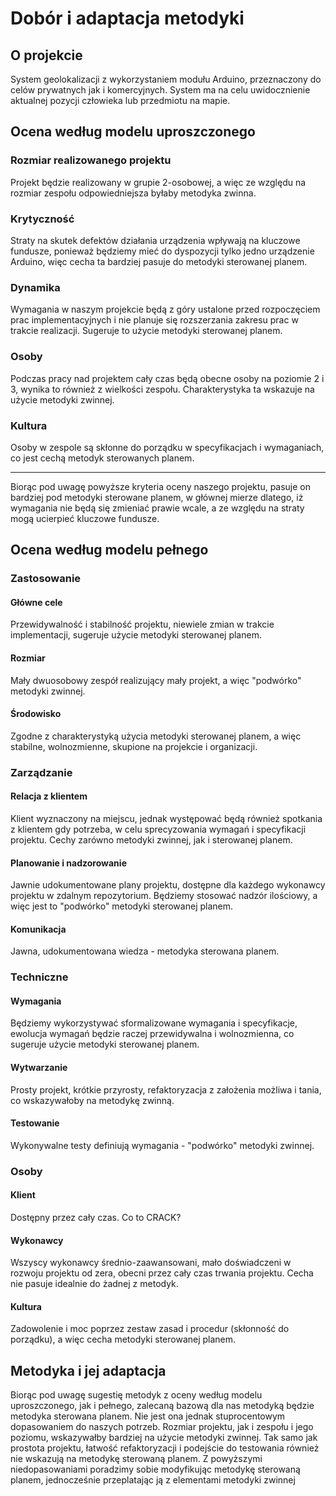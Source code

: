 # Dobór i adaptacja metodyki

## O projekcie

System geolokalizacji z wykorzystaniem modułu Arduino, przeznaczony do celów prywatnych jak i komercyjnych. System ma na celu uwidocznienie aktualnej pozycji człowieka lub przedmiotu na mapie.

## Ocena według modelu uproszczonego

### Rozmiar realizowanego projektu

Projekt będzie realizowany w grupie 2-osobowej, a więc ze względu na rozmiar zespołu odpowiedniejsza byłaby metodyka zwinna.

### Krytyczność

Straty na skutek defektów działania urządzenia wpływają na kluczowe fundusze, ponieważ będziemy mieć do dyspozycji tylko jedno urządzenie Arduino, więc cecha ta bardziej pasuje do metodyki sterowanej planem.

### Dynamika

Wymagania w naszym projekcie będą z góry ustalone przed rozpoczęciem prac implementacyjnych i nie planuje się rozszerzania zakresu prac w trakcie realizacji. Sugeruje to użycie metodyki sterowanej planem.

### Osoby 
Podczas pracy nad projektem cały czas będą obecne osoby na poziomie 2 i 3, wynika to również z wielkości zespołu. Charakterystyka ta wskazuje na użycie metodyki zwinnej.

### Kultura

Osoby w zespole są skłonne do porządku w specyfikacjach i wymaganiach, co jest cechą metodyk sterowanych planem.

---
Biorąc pod uwagę powyższe kryteria oceny naszego projektu, pasuje on bardziej pod metodyki sterowane planem, w głównej mierze dlatego, iż wymagania nie będą się zmieniać prawie wcale, a ze względu na straty mogą ucierpieć kluczowe fundusze. 

## Ocena według modelu pełnego

### Zastosowanie

#### Główne cele
Przewidywalność i stabilność projektu, niewiele zmian w trakcie implementacji, sugeruje użycie metodyki sterowanej planem.

#### Rozmiar
Mały dwuosobowy zespół realizujący mały projekt, a więc "podwórko" metodyki zwinnej.

####  Środowisko
Zgodne z charakterystyką użycia metodyki sterowanej planem, a więc stabilne, wolnozmienne, skupione na projekcie i organizacji.

### Zarządzanie

#### Relacja z klientem
Klient wyznaczony na miejscu, jednak występować będą również spotkania z klientem gdy potrzeba, w celu sprecyzowania wymagań i specyfikacji projektu. 
Cechy zarówno metodyki zwinnej, jak i sterowanej planem.

#### Planowanie i nadzorowanie
Jawnie udokumentowane plany projektu, dostępne dla każdego wykonawcy projektu w zdalnym repozytorium. Będziemy stosować nadzór ilościowy, a więc jest to "podwórko" metodyki sterowanej planem.

#### Komunikacja
Jawna, udokumentowana wiedza - metodyka sterowana planem.

### Techniczne

#### Wymagania
Będziemy wykorzystywać sformalizowane wymagania i specyfikacje, ewolucja wymagań będzie raczej przewidywalna i wolnozmienna, co sugeruje użycie metodyki sterowanej planem.

#### Wytwarzanie
Prosty projekt, krótkie przyrosty, refaktoryzacja z założenia możliwa i tania, co wskazywałoby na metodykę zwinną.

#### Testowanie
Wykonywalne testy definiują wymagania - "podwórko" metodyki zwinnej.

### Osoby

#### Klient
Dostępny przez cały czas. Co to CRACK?
#### Wykonawcy 
Wszyscy wykonawcy średnio-zaawansowani, mało doświadczeni w rozwoju projektu od zera, obecni przez cały czas trwania projektu. Cecha nie pasuje idealnie do żadnej z metodyk.

#### Kultura
Zadowolenie i moc poprzez zestaw zasad i procedur (skłonność do porządku), a więc cecha metodyki sterowanej planem.

## Metodyka i jej adaptacja
Biorąc pod uwagę sugestię metodyk z oceny według modelu uproszczonego, jak i pełnego, zalecaną bazową dla nas metodyką będzie metodyka sterowana planem.
Nie jest ona jednak stuprocentowym dopasowaniem do naszych potrzeb.  Rozmiar projektu, jak i zespołu i jego poziomu, wskazywałby bardziej na użycie metodyki zwinnej. Tak samo jak prostota projektu, łatwość refaktoryzacji i podejście do testowania również nie wskazują na metodykę sterowaną planem.
Z powyższymi niedopasowaniami poradzimy sobie modyfikując metodykę sterowaną planem, jednocześnie przeplatając ją z elementami metodyki zwinnej 
<!--stackedit_data:
eyJoaXN0b3J5IjpbODU2OTA5Nzk3LDgwODE0MzM5NCwzMDI1Mz
EyOTYsNjE0NjMzNTE1LC0xNTM5NTUyNDY4LC0xNTI1MTM0NjM3
LDIxMTE5MTY2NzIsLTE0NjQ1MjQ2NjUsLTE1OTQwMzQ4MDAsMj
I1MzkyNTY2LDE3NDMwNDY2MTYsLTMxNzg2NjgxLC0xMTY3Nzc2
NCwtMTkzNjc4OTI2Niw5OTk0NTE0LC04NjQzODM3ODJdfQ==
-->